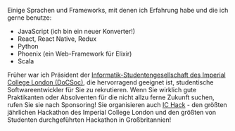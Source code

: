 Einige Sprachen und Frameworks, mit denen ich Erfahrung habe und die ich gerne benutze:
- JavaScript (ich bin ein neuer Konverter!)
- React, React Native, Redux
- Python
- Phoenix (ein Web-Framework für Elixir)
- Scala

Früher war ich Präsident der [Informatik-Studentengesellschaft des Imperial College London (DoCSoc)](https://docsoc.co.uk), die hervorragend geeignet ist, studentische Softwareentwickler für Sie zu rekrutieren. Wenn Sie wirklich gute Praktikanten oder Absolventen für die nicht allzu ferne Zukunft suchen, rufen Sie sie nach Sponsoring! Sie organisieren auch [IC Hack](https://ichack.org) - den größten jährlichen Hackathon des Imperial College London und den größten von Studenten durchgeführten Hackathon in Großbritannien!